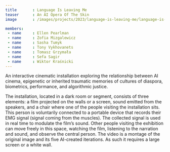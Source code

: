 ```yaml
---
title       : Language Is Leaving Me
teaser      : An AI Opera Of The Skin
image       : /images/projects/2023/language-is-leaving-me/language-is-leaving-me.jpg

members:
 - name     : Ellen Pearlman
 - name     : Zofia Mizgalewicz
 - name     : Sasha Tumyk
 - name     : Tony Vykhovanets
 - name     : Tomasz Grzymała
 - name     : Sefa Sagir
 - name     : Wiktor Kraśnicki
---
```

An interactive cinematic installation exploring the relationship between AI cinema, epigenetic or inherited traumatic memories of cultures of diaspora, biometrics, performance, and algorithmic justice.

The installation, located in a dark room or segment, consists of three elements: a film projected on the walls or a screen, sound emitted from the speakers, and a chair where one of the people visiting the installation sits. This person is voluntarily connected to a portable device that records their EMG signal (signal coming from the muscles). The collected signal is used in real time to modulate the film’s sound. Other people visiting the exhibition can move freely in this space, watching the film, listening to the narration and sound, and observe the central person. The video is a montage of the original image and its five AI-created iterations. As such it requires a large screen or a white wall.